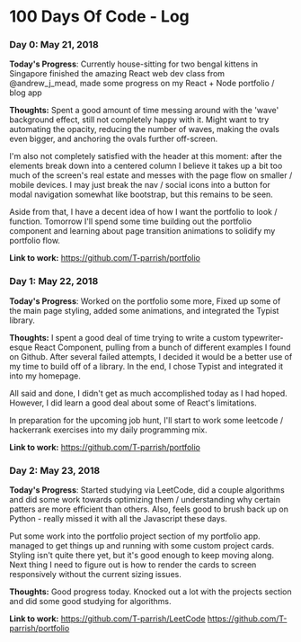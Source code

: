 # 100 Days Of Code - Log

### Day 0: May 21, 2018

**Today's Progress**: 
Currently house-sitting for two bengal kittens in Singapore
finished the amazing React web dev class from @andrew_j_mead, made some progress on my React + Node portfolio / blog app

**Thoughts:** 
Spent a good amount of time messing around with the 'wave' background effect, still not completely happy with it. Might want to try automating the opacity, reducing the number of waves, making the ovals even bigger, and anchoring the ovals further off-screen. 

I'm also not completely satisfied with the header at this moment: after the elements break down into a centered column I believe it takes up a bit too much of the screen's real estate and messes with the page flow on smaller / mobile devices. I may just break the nav / social icons into a button for modal navigation somewhat like bootstrap, but this remains to be seen.

Aside from that, I have a decent idea of how I want the portfolio to look / function. Tomorrow I'll spend some time building out the portfolio component and learning about page transition animations to solidify my portfolio flow.

**Link to work:** 
https://github.com/T-parrish/portfolio


### Day 1: May 22, 2018

**Today's Progress**: 
Worked on the portfolio some more, Fixed up some of the main page styling, added some animations, and integrated the Typist library. 

**Thoughts:** 
I spent a good deal of time trying to write a custom typewriter-esque React Component, pulling from a bunch of different examples I found on Github. After several failed attempts, I decided it would be a better use of my time to build off of a library. In the end, I chose Typist and integrated it into my homepage.

All said and done, I didn't get as much accomplished today as I had hoped. However, I did learn a good deal about some of React's limitations.

In preparation for the upcoming job hunt, I'll start to work some leetcode / hackerrank exercises into my daily programming mix. 

**Link to work:** 
https://github.com/T-parrish/portfolio

### Day 2: May 23, 2018

**Today's Progress**: 
Started studying via LeetCode, did a couple algorithms and did some work towards optimizing them / understanding why certain patters are more efficient than others. Also, feels good to brush back up on Python - really missed it with all the Javascript these days.

Put some work into the portfolio project section of my portfolio app. managed to get things up and running with some custom project cards. Styling isn't quite there yet, but it's good enough to keep moving along. Next thing I need to figure out is how to render the cards to screen responsively without the current sizing issues.

**Thoughts:** 
Good progress today. Knocked out a lot with the projects section and did some good studying for algorithms. 

**Link to work:** 
https://github.com/T-parrish/LeetCode
https://github.com/T-parrish/portfolio